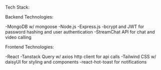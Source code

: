 Tech Stack:

Backend Technologies: 

-MongoDB w/ mongoose
-Node.js
-Express.js
-bcrypt and JWT for password hashing and user authentication
-StreamChat API for chat and video calling

Frontend Technologies:

-React
-Tanstack Query w/ axios http client for api calls
-Tailwind CSS w/ daisyUI for styling and components
-react-hot-toast for notifications